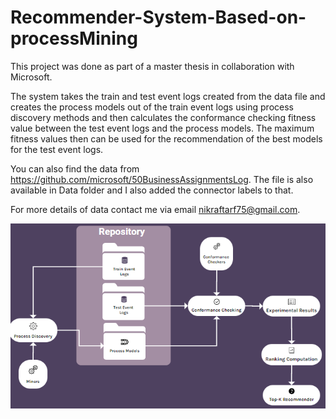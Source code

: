 # Recommender-System-Based-on-processMining
This project was done as part of a master thesis in collaboration with Microsoft.

The system takes the train and test event logs created from the data file and creates the process models out of the train event logs using process discovery methods and then calculates the conformance checking fitness value between the test event logs and the process models. The maximum fitness values then can be used for the recommendation of the best models for the test event logs.

You can also find the data from https://github.com/microsoft/50BusinessAssignmentsLog. The file is also available in Data folder and I also added the connector labels to that.

For more details of data contact me via email nikraftarf75@gmail.com.

![Screenshot (26)](https://github.com/DTU-PSL/Recommender-System-Based-on-processMining/blob/main/pr3.png)
